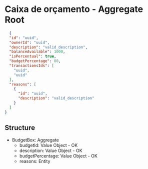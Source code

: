 # Caixa de orçamento - Aggregate Root

```json
  {
  "id": "uuid",
  "ownerId": "uuid",
  "description": "valid_description",
  "balanceAvailable": 1000,
  "isPercentual": true,
  "budgetPercentage": 80,
  "transactionsIds": [
    "uuid",
    "uuid"
  ],
  "reasons": [
    {
      "id": "uuid",
      "description": "valid_description"
    }
  ]
}
```
## Structure
- BudgetBox: Aggregate
  - budgetId: Value Object - OK
  - description: Value Object - OK
  - budgetPercentage: Value Object - OK
  - reasons: Entity